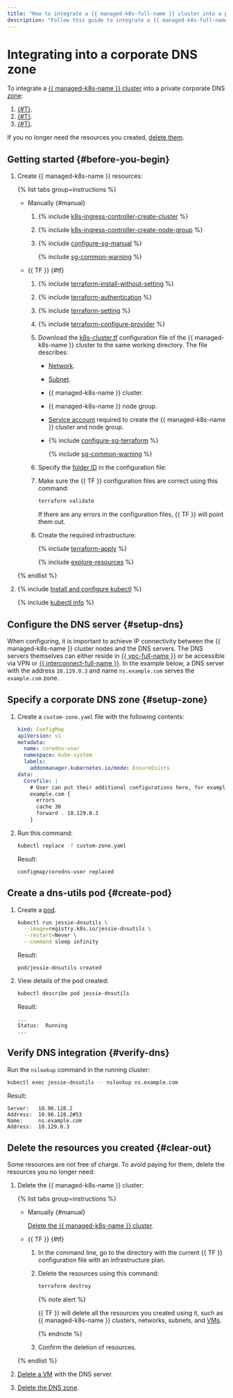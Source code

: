 ```yaml
---
title: "How to integrate a {{ managed-k8s-full-name }} cluster into a private corporate DNS zone"
description: "Follow this guide to integrate a {{ managed-k8s-full-name }} cluster into a private corporate DNS zone."
---
```


# Integrating into a corporate DNS zone


To integrate a [{{ managed-k8s-name }} cluster](../concepts/index.md#kubernetes-cluster) into a private corporate DNS [zone](../../dns/concepts/dns-zone.md):
1. [{#T}](#setup-zone).
1. [{#T}](#create-pod).
1. [{#T}](#verify-dns).

If you no longer need the resources you created, [delete them](#clear-out).

## Getting started {#before-you-begin}

1. Create {{ managed-k8s-name }} resources:

   {% list tabs group=instructions %}

   - Manually {#manual}

      1. {% include [k8s-ingress-controller-create-cluster](../../_includes/application-load-balancer/k8s-ingress-controller-create-cluster.md) %}

      1. {% include [k8s-ingress-controller-create-node-group](../../_includes/application-load-balancer/k8s-ingress-controller-create-node-group.md) %}

      1. {% include [configure-sg-manual](../../_includes/managed-kubernetes/security-groups/configure-sg-manual-lvl3.md) %}

         {% include [sg-common-warning](../../_includes/managed-kubernetes/security-groups/sg-common-warning.md) %}

   - {{ TF }} {#tf}

      1. {% include [terraform-install-without-setting](../../_includes/mdb/terraform/install-without-setting.md) %}
      1. {% include [terraform-authentication](../../_includes/mdb/terraform/authentication.md) %}
      1. {% include [terraform-setting](../../_includes/mdb/terraform/setting.md) %}
      1. {% include [terraform-configure-provider](../../_includes/mdb/terraform/configure-provider.md) %}

      1. Download the [k8s-cluster.tf](https://github.com/yandex-cloud/examples/tree/master/tutorials/terraform/managed-kubernetes/k8s-cluster.tf) configuration file of the {{ managed-k8s-name }} cluster to the same working directory. The file describes:
         * [Network](../../vpc/concepts/network.md#network).
         * [Subnet](../../vpc/concepts/network.md#subnet).
         * {{ managed-k8s-name }} cluster.
         * {{ managed-k8s-name }} node group.
         * [Service account](../../iam/concepts/users/service-accounts.md) required to create the {{ managed-k8s-name }} cluster and node group.
         * {% include [configure-sg-terraform](../../_includes/managed-kubernetes/security-groups/configure-sg-tf-lvl3.md) %}

            {% include [sg-common-warning](../../_includes/managed-kubernetes/security-groups/sg-common-warning.md) %}

      1. Specify the [folder ID](../../resource-manager/operations/folder/get-id.md) in the configuration file:
      1. Make sure the {{ TF }} configuration files are correct using this command:

         ```bash
         terraform validate
         ```

         If there are any errors in the configuration files, {{ TF }} will point them out.
      1. Create the required infrastructure:

         {% include [terraform-apply](../../_includes/mdb/terraform/apply.md) %}

         {% include [explore-resources](../../_includes/mdb/terraform/explore-resources.md) %}

   {% endlist %}

1. {% include [Install and configure kubectl](../../_includes/managed-kubernetes/kubectl-install.md) %}

   {% include [kubectl info](../../_includes/managed-kubernetes/kubectl-info.md) %}

## Configure the DNS server {#setup-dns}

When configuring, it is important to achieve IP connectivity between the {{ managed-k8s-name }} cluster nodes and the DNS servers. The DNS servers themselves can either reside in [{{ vpc-full-name }}](../../vpc/) or be accessible via VPN or [{{ interconnect-full-name }}](../../interconnect/index.yaml). In the example below, a DNS server with the address `10.129.0.3` and name `ns.example.com` serves the `example.com` zone.

## Specify a corporate DNS zone {#setup-zone}

1. Create a `custom-zone.yaml` file with the following contents:

   ```yaml
   kind: ConfigMap
   apiVersion: v1
   metadata:
     name: coredns-user
     namespace: kube-system
     labels:
       addonmanager.kubernetes.io/mode: EnsureExists
   data:
     Corefile: |
       # User can put their additional configurations here, for example:
       example.com {
         errors
         cache 30
         forward . 10.129.0.3
       }
   ```

1. Run this command:

   ```bash
   kubectl replace -f custom-zone.yaml
   ```

   Result:

   ```text
   configmap/coredns-user replaced
   ```

## Create a dns-utils pod {#create-pod}

1. Create a [pod](../concepts/index.md#pod).

   ```bash
   kubectl run jessie-dnsutils \
     --image=registry.k8s.io/jessie-dnsutils \
     --restart=Never \
     --command sleep infinity
   ```

   Result:

   ```text
   pod/jessie-dnsutils created
   ```

1. View details of the pod created:

   ```bash
   kubectl describe pod jessie-dnsutils
   ```

   Result:

   ```text
   ...
   Status:  Running
   ...
   ```

## Verify DNS integration {#verify-dns}

Run the `nslookup` command in the running cluster:

```bash
kubectl exec jessie-dnsutils -- nslookup ns.example.com
```

Result:

```text
Server:   10.96.128.2
Address:  10.96.128.2#53
Name:     ns.example.com
Address:  10.129.0.3
```

## Delete the resources you created {#clear-out}

Some resources are not free of charge. To avoid paying for them, delete the resources you no longer need:
1. Delete the {{ managed-k8s-name }} cluster:

   {% list tabs group=instructions %}

   - Manually {#manual}

      [Delete the {{ managed-k8s-name }} cluster](../operations/kubernetes-cluster/kubernetes-cluster-delete.md).

   - {{ TF }} {#tf}

      1. In the command line, go to the directory with the current {{ TF }} configuration file with an infrastructure plan.
      1. Delete the resources using this command:

         ```bash
         terraform destroy
         ```

         {% note alert %}

         {{ TF }} will delete all the resources you created using it, such as {{ managed-k8s-name }} clusters, networks, subnets, and [VMs](../../compute/concepts/vm.md).

         {% endnote %}

      1. Confirm the deletion of resources.

   {% endlist %}

1. [Delete a VM](../../compute/operations/vm-control/vm-delete.md) with the DNS server.
1. [Delete the DNS zone](../../dns/operations/zone-delete.md).

